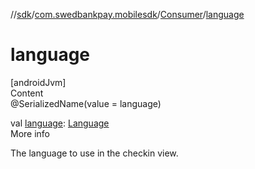 //[sdk](../../../index.md)/[com.swedbankpay.mobilesdk](../index.md)/[Consumer](index.md)/[language](language.md)



# language  
[androidJvm]  
Content  
@SerializedName(value = language)  
  
val [language](language.md): [Language](../-language/index.md)  
More info  


The language to use in the checkin view.

  



